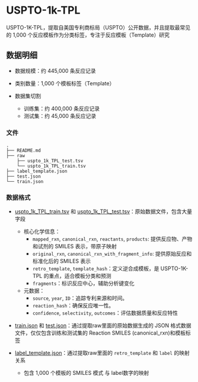 # USPTO-1k-TPL

USPTO-1K-TPL，提取自美国专利商标局（USPTO）公开数据，并且提取最常见的 1,000 个反应模板作为分类标签，专注于反应模板（Template）研究

## 数据明细
- 数据规模：约 445,000 条反应记录

- 类别数量：1,000 个模板标签（Template）

- 数据集切割
  - 训练集：约 400,000 条反应记录
  - 测试集：约 45,000 条反应记录

  
### 文件
```
.
├── README.md
├── raw
    ├── uspto_1k_TPL_test.tsv
    └── uspto_1k_TPL_train.tsv
├── label_template.json
├── test.json
└── train.json
```
### 数据格式
- [uspto_1k_TPL_train.tsv](USPTO-1k-TPL/raw/uspto_1k_TPL_train.tsv) 和 [uspto_1k_TPL_test.tsv](USPTO-1k-TPL/raw/uspto_1k_TPL_test.tsv)：原始数据文件，包含大量字段
  - 核心化学信息：
    - `mapped_rxn`, `canonical_rxn`, `reactants`, `products`: 提供反应物、产物和试剂的 SMILES 表示，带原子映射
    - `original_rxn`, `canonical_rxn_with_fragment_info`: 提供原始反应和标准化后的 SMILES 表示
    - `retro_template`, `template_hash`：定义逆合成模板，是 USPTO-1K-TPL 的重点，适合模板分类和预测
    - `fragments`：标识反应中心，辅助分析键变化
  - 元数据：
    - `source`, `year`, `ID`：追踪专利来源和时间。
    - `reaction_hash`：确保反应唯一性。
    - `confidence`, `selectivity`, `outcomes`：评估数据质量和反应特性
  
- [train.json](USPTO-1k-TPL/train.json) 和 [test.json](USPTO-1k-TPL/test.json)：通过提取raw里面的原始数据生成的 JSON 格式数据文件，仅仅包含训练和测试集的 Reaction SMILES (canonical_rxn)和模板标签

- [label_template.json](USPTO-1k-TPL/label_template.json)：通过提取raw里面的 `retro_template` 和 `label` 的映射关系
  - 包含 1,000 个模板的 SMILES 模式 与 label数字的映射
